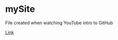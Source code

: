 # mySite

File created when watching YouTube intro to GitHub

[Link](https://www.youtube.com/watch?v=Q6HbQRWAMM4&list=PL9yYRbwpkyktAZaphR2UfeYpgNGnIqjs9&index=3)

